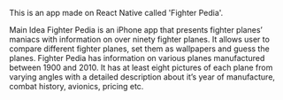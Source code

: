 This is an app made on React Native called 'Fighter Pedia'.

Main Idea
Fighter Pedia is an iPhone app that presents fighter planes’ maniacs with information on over
ninety fighter planes. It allows user to compare different fighter planes, set them as wallpapers
and guess the planes.
Fighter Pedia has information on various planes manufactured between 1900 and 2010. It has
at least eight pictures of each plane from varying angles with a detailed description about it’s
year of manufacture, combat history, avionics, pricing etc.
